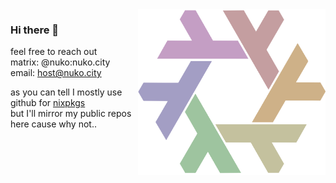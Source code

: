 <img align="right" src="./gay.png" width="300"/>

### Hi there 👋
feel free to reach out <br>
matrix: @nuko:nuko.city <br>
email: host@nuko.city <br>

as you can tell I mostly use github for [nixpkgs](https://github.com/NixOS/nixpkgs) <br>
but I'll mirror my public repos here cause why not.. <br>
